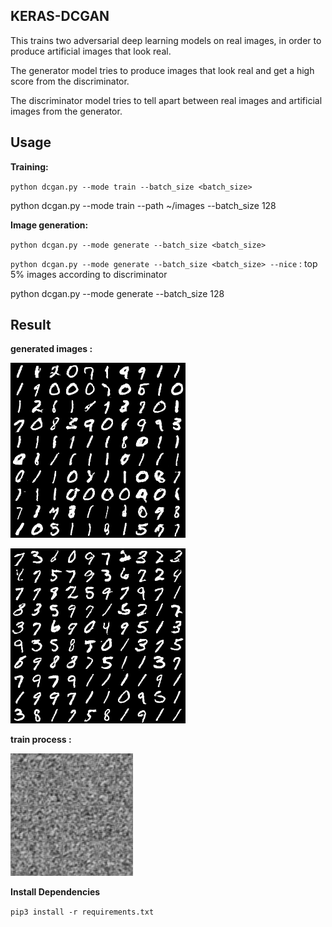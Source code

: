 ## KERAS-DCGAN ##



This trains two adversarial deep learning models on real images, in order to produce artificial images that look real.



The generator model tries to produce images that look real and get a high score from the discriminator.



The discriminator model tries to tell apart between real images and artificial images from the generator.




## Usage


**Training:**

 `python dcgan.py --mode train --batch_size <batch_size>`



  python dcgan.py --mode train --path ~/images --batch_size 128



**Image generation:**

`python dcgan.py --mode generate --batch_size <batch_size>`



`python dcgan.py --mode generate --batch_size <batch_size> --nice` : top 5% images according to discriminator



python dcgan.py --mode generate --batch_size 128




## Result



**generated images :** 



![generated_image.png](./assets/generated_image.png)





![nice_generated_image.png](./assets/nice_generated_image.png)





**train process :**



![training_process.gif](./assets/training_process.gif)






**Install Dependencies**

`pip3 install -r requirements.txt`
 
